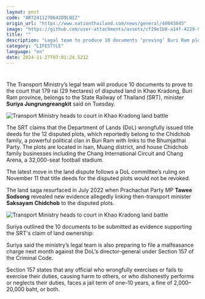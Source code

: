 ```yaml
---
layout: post
code: "ART2411270642D9LNI2"
origin_url: "https://www.nationthailand.com/news/general/40043645"
image: "https://github.com/user-attachments/assets/cf29e1b0-a14f-4229-942a-7dcad2ce484c"
title: ""
description: "Legal team to produce 10 documents ‘proving’ Buri Ram plots belong to State Railway, says minister Suriya"
category: "LIFESTYLE"
language: "en"
date: 2024-11-27T07:01:24.521Z
---
```


# 









The Transport Ministry’s legal team will produce 10 documents to prove to the court that 179 rai (29 hectares) of disputed land in Khao Kradong, Buri Ram province, belongs to the State Railway of Thailand (SRT), minister **Suriya Jungrungreangkit** said on Tuesday.

  ![Transport Ministry heads to court in Khao Kradong land battle](https://github.com/user-attachments/assets/fffdba0a-8d10-4c15-8f26-73b981beee4f)

The SRT claims that the Department of Lands (DoL) wrongfully issued title deeds for the 12 disputed plots, which reportedly belong to the Chidchob family, a powerful political clan in Buri Ram with links to the Bhumjaithai Party. The plots are located in Isan, Muang district, and house Chidchob family businesses including the Chang International Circuit and Chang Arena, a 32,000-seat football stadium.

The latest move in the land dispute follows a DoL committee’s ruling on November 11 that title deeds for the disputed plots would not be revoked.

The land saga resurfaced in July 2022 when Prachachat Party MP **Tawee Sodsong** revealed new evidence allegedly linking then-transport minister **Saksayam Chidchob** to the disputed plots.

  ![Transport Ministry heads to court in Khao Kradong land battle](https://github.com/user-attachments/assets/728d2982-db0a-4de1-a0ed-fbeaee84f2f6)

Suriya outlined the 10 documents to be submitted as evidence supporting the SRT's claim of land ownership:

Suriya said the ministry’s legal team is also preparing to file a malfeasance charge next month against the DoL’s director-general under Section 157 of the Criminal Code.

Section 157 states that any official who wrongfully exercises or fails to exercise their duties, causing harm to others, or who dishonestly performs or neglects their duties, faces a jail term of one–10 years, a fine of 2,000–20,000 baht, or both.